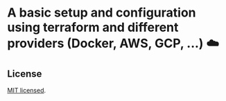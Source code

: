 # A basic setup and configuration using terraform and different providers (Docker, AWS, GCP, ...) ☁️

## License

[MIT licensed](LICENSE).
